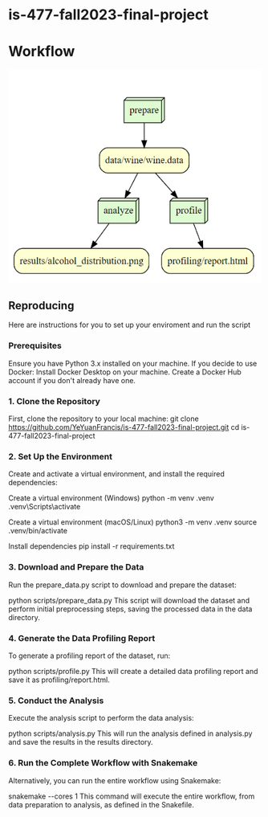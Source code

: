 # is-477-fall2023-final-project
# Workflow
![Workflow Diagram](image.png)
## Reproducing
Here are instructions for you to set up your enviroment and run the script

### Prerequisites

Ensure you have Python 3.x installed on your machine.
If you decide to use Docker:
Install Docker Desktop on your machine.
Create a Docker Hub account if you don't already have one.

### 1. Clone the Repository
First, clone the repository to your local machine:
git clone https://github.com/YeYuanFrancis/is-477-fall2023-final-project.git
cd is-477-fall2023-final-project

### 2. Set Up the Environment
Create and activate a virtual environment, and install the required dependencies:

Create a virtual environment (Windows)
python -m venv .venv
.venv\Scripts\activate

Create a virtual environment (macOS/Linux)
python3 -m venv .venv
source .venv/bin/activate

Install dependencies
pip install -r requirements.txt

### 3. Download and Prepare the Data
Run the prepare_data.py script to download and prepare the dataset:

python scripts/prepare_data.py
This script will download the dataset and perform initial preprocessing steps, saving the processed data in the data directory.

### 4. Generate the Data Profiling Report
To generate a profiling report of the dataset, run:

python scripts/profile.py
This will create a detailed data profiling report and save it as profiling/report.html.

### 5. Conduct the Analysis
Execute the analysis script to perform the data analysis:

python scripts/analysis.py
This will run the analysis defined in analysis.py and save the results in the results directory.

### 6. Run the Complete Workflow with Snakemake
Alternatively, you can run the entire workflow using Snakemake:

snakemake --cores 1
This command will execute the entire workflow, from data preparation to analysis, as defined in the Snakefile.
